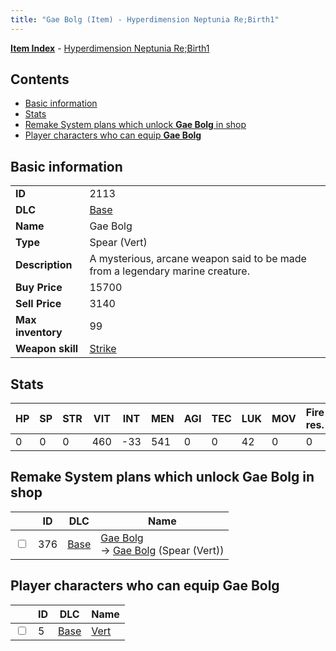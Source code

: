 ```yaml
---
title: "Gae Bolg (Item) - Hyperdimension Neptunia Re;Birth1"
---
```


[**Item Index**](/neptunia/rb1/item/index.html) - [Hyperdimension Neptunia Re;Birth1](/neptunia/rb1)

## Contents

- [Basic information](#basic-information)
- [Stats](#stats)
- [Remake System plans which unlock **Gae Bolg** in shop](#remake-system-plans-which-unlock-gae-bolg-in-shop)
- [Player characters who can equip **Gae Bolg**](#player-characters-who-can-equip-gae-bolg)

## Basic information

|   |   |
| -- | -- |
| **ID** | 2113 |
| **DLC** | [Base](/neptunia/rb1/dlc/1-base.html) |
| **Name** | Gae Bolg |
| **Type** | Spear (Vert) |
| **Description** | A mysterious, arcane weapon said to be made from a legendary marine creature. |
| **Buy Price** | 15700 |
| **Sell Price** | 3140 |
| **Max inventory** | 99 |
| **Weapon skill** | [Strike](/neptunia/rb1/skill/1-803-strike.html) |


## Stats

| HP | SP | STR | VIT | INT | MEN | AGI | TEC | LUK | MOV | Fire res. | Ice res. | Wind res. | Lightning res. |
| -- | -- | --- | --- | --- | --- | --- | --- | --- | --- | --------- | -------- | --------- | -------------- |
| 0 | 0 | 0 | 460 | -33 | 541 | 0 | 0 | 42 | 0 | 0 | 0 | 0 | 0 |


## Remake System plans which unlock **Gae Bolg** in shop

|    | ID | DLC | Name |
| -- | -- | --- | ---- |
| <input type="checkbox" id="rb1-remake-1-376" class="trackbox" /> | 376 | [Base](/neptunia/rb1/dlc/1-base.html) | [Gae Bolg](/neptunia/rb1/remake/1-376-gae-bolg.html)<br /> → [Gae Bolg](/neptunia/rb1/item/1-2113-gae-bolg.html) (Spear (Vert)) |


## Player characters who can equip **Gae Bolg**

|    | ID | DLC | Name |
| -- | -- | --- | ---- |
| <input type="checkbox" id="rb1-player-1-5" class="trackbox" /> | 5 | [Base](/neptunia/rb1/dlc/1-base.html) | [Vert](/neptunia/rb1/player/1-5-vert.html) |

